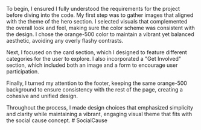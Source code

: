 To begin, I ensured I fully understood the requirements for the project before diving into the code. My first step was to gather images that aligned with the theme of the hero section. I selected visuals that complemented the overall look and feel, making sure the color scheme was consistent with the design. I chose the orange-500 color to maintain a vibrant yet balanced aesthetic, avoiding any overly flashy contrasts.

Next, I focused on the card section, which I designed to feature different categories for the user to explore. I also incorporated a "Get Involved" section, which included both an image and a form to encourage user participation.

Finally, I turned my attention to the footer, keeping the same orange-500 background to ensure consistency with the rest of the page, creating a cohesive and unified design.

Throughout the process, I made design choices that emphasized simplicity and clarity while maintaining a vibrant, engaging visual theme that fits with the social cause concept.
#   S o c i a l C a u s e  
 